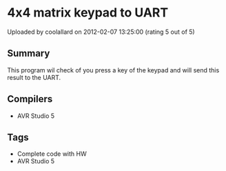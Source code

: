 # 4x4 matrix keypad to UART

Uploaded by coolallard on 2012-02-07 13:25:00 (rating 5 out of 5)

## Summary

This program wil check of you press a key of the keypad and will send this result to the UART.

## Compilers

- AVR Studio 5

## Tags

- Complete code with HW
- AVR Studio 5
